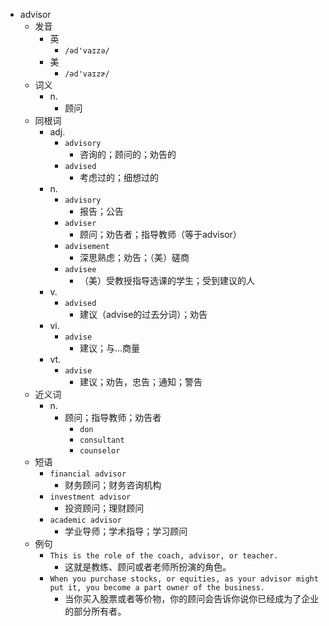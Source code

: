 - advisor
  - 发音
    - 英
      - `/əd'vaɪzə/`
    - 美
      - `/əd'vaɪzɚ/`
  - 词义
    - n.
      - 顾问
  - 同根词
    - adj.
      - `advisory`
        - 咨询的；顾问的；劝告的
      - `advised`
        - 考虑过的；细想过的
    - n.
      - `advisory`
        - 报告；公告
      - `adviser`
        - 顾问；劝告者；指导教师（等于advisor）
      - `advisement`
        - 深思熟虑；劝告；（美）磋商
      - `advisee`
        - （美）受教授指导选课的学生；受到建议的人
    - v.
      - `advised`
        - 建议（advise的过去分词）；劝告
    - vi.
      - `advise`
        - 建议；与…商量
    - vt.
      - `advise`
        - 建议；劝告，忠告；通知；警告
  - 近义词
    - n.
      - 顾问；指导教师；劝告者
        - `don`
        - `consultant`
        - `counselor`
  - 短语
    - `financial advisor`
      - 财务顾问；财务咨询机构 
    - `investment advisor`
      - 投资顾问；理财顾问 
    - `academic advisor`
      - 学业导师；学术指导；学习顾问 
  - 例句
    - `This is the role of the coach, advisor, or teacher.`
      - 这就是教练、顾问或者老师所扮演的角色。
    - `When you purchase stocks, or equities, as your advisor might put it, you become a part owner of the business.`
      - 当你买入股票或者等价物，你的顾问会告诉你说你已经成为了企业的部分所有者。

